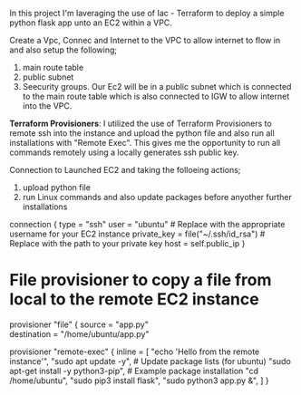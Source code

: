 In this project I'm laveraging the use of Iac - Terraform to deploy a simple python flask app unto an EC2 within a VPC.

Create a Vpc, Connec and Internet to the VPC to allow internet to flow in and also setup the following;
1. main route table
2. public subnet
3. Seecurity groups. 
Our Ec2 will be in a public subnet which is connected to the main route table which is also connected to IGW to allow internet into the VPC.

**Terraform Provisioners**:
I utilized the use of Terraform Provisioners to remote ssh  into the instance and upload the python file and also run all installations with "Remote Exec".
This gives me the opportunity to run all commands remotely using a locally generates ssh public key.

Connection to Launched EC2 and taking the folloeing actions;
1. upload python file
2. run Linux commands and also update packages before anyother further installations

connection {
    type        = "ssh"
    user        = "ubuntu"  # Replace with the appropriate username for your EC2 instance
    private_key = file("~/.ssh/id_rsa")  # Replace with the path to your private key
    host        = self.public_ip
  }

  # File provisioner to copy a file from local to the remote EC2 instance
  
  provisioner "file" {
    source      = "app.py"  
    destination = "/home/ubuntu/app.py"  

  provisioner "remote-exec" {
    inline = [
      "echo 'Hello from the remote instance'",
      "sudo apt update -y",  # Update package lists (for ubuntu)
      "sudo apt-get install -y python3-pip",  # Example package installation
      "cd /home/ubuntu",
      "sudo pip3 install flask",
      "sudo python3 app.py &",
    ]
  }

  
